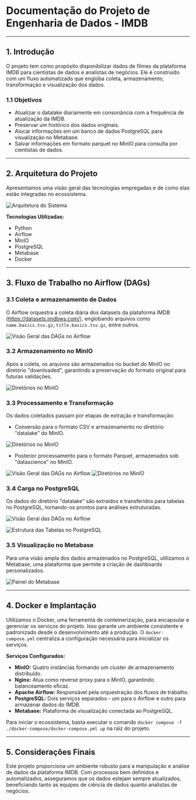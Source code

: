 # Documentação do Projeto de Engenharia de Dados - IMDB

---

## 1. Introdução

O projeto tem como propósito disponibilizar dados de filmes da plataforma IMDB para cientistas de dados e analistas de negócios. Ele é construído com um fluxo automatizado que engloba coleta, armazenamento, transformação e visualização dos dados.

### 1.1 Objetivos

- Atualizar o datalake diariamente em consonância com a frequência de atualização da IMDB.
- Preservar um histórico dos dados originais.
- Alocar informações em um banco de dados PostgreSQL para visualização no Metabase.
- Salvar informações em formato parquet no MinIO para consulta por cientistas de dados.

---

## 2. Arquitetura do Projeto

Apresentamos uma visão geral das tecnologias empregadas e de como elas estão integradas no ecossistema.

![Arquitetura do Sistema](./imgs/arquitetura.png)

**Tecnologias Utilizadas:**

- Python
- Airflow
- MinIO
- PostgreSQL
- Metabase
- Docker

---

## 3. Fluxo de Trabalho no Airflow (DAGs)

### 3.1 Coleta e armazenamento de Dados

O Airflow orquestra a coleta diária dos datasets da plataforma IMDB (https://datasets.imdbws.com/), englobando arquivos como `name.basics.tsv.gz`, `title.basics.tsv.gz`, entre outros.

![Visão Geral das DAGs no Airflow](./imgs/ingest_dags.png)

### 3.2 Armazenamento no MinIO

Após a coleta, os arquivos são armazenados no bucket do MinIO no diretório "downloaded", garantindo a preservação do formato original para futuras validações.

![Diretórios no MinIO](./imgs/ingest_minio.png)

### 3.3 Processamento e Transformação

Os dados coletados passam por etapas de extração e transformação:

- Conversão para o formato CSV e armazenamento no diretório "datalake" do MinIO.
  
![Diretórios no MinIO](./imgs/datalake_minio.png)
  
- Posterior processamento para o formato Parquet, armazenados sob "datascience" no MinIO.
  
![Visão Geral das DAGs no Airflow](./imgs/ds_dags.png)
![Diretórios no MinIO](./imgs/datascience_minio.png)

### 3.4 Carga no PostgreSQL

Os dados do diretório "datalake" são extraídos e transferidos para tabelas no PostgreSQL, tornando-os prontos para análises estruturadas.

![Visão Geral das DAGs no Airflow](./imgs/bi_dags.png)

 ![Estrutura das Tabelas no PostgreSQL](./imgs/postgres.png)

### 3.5 Visualização no Metabase

Para uma visão ampla dos dados armazenados no PostgreSQL, utilizamos o Metabase, uma plataforma que permite a criação de dashboards personalizados.

![Painel do Metabase](./imgs/metabase.png)

---

## 4. Docker e Implantação

Utilizamos o Docker, uma ferramenta de conteinerização, para encapsular e gerenciar os serviços do projeto. Isso garante um ambiente consistente e padronizado desde o desenvolvimento até a produção. O `docker-compose.yml` centraliza a configuração necessária para inicializar os serviços.

**Serviços Configurados:**

- **MinIO:** Quatro instâncias formando um cluster de armazenamento distribuído.
- **Nginx:** Atua como reverse proxy para o MinIO, garantindo balanceamento eficaz.
- **Apache Airflow:** Responsável pela orquestração dos fluxos de trabalho.
- **PostgreSQL:** Dois serviços separados - um para o Airflow e outro para armazenar dados do IMDB.
- **Metabase:** Plataforma de visualização conectada ao PostgreSQL.

Para iniciar o ecossistema, basta executar o comando `docker compose -f ./docker-compose/docker-compose.yml up` na raiz do projeto.

---

## 5. Considerações Finais

Este projeto proporciona um ambiente robusto para a manipulação e análise de dados da plataforma IMDB. Com processos bem definidos e automatizados, asseguramos que os dados estejam sempre atualizados, beneficiando tanto as equipes de ciência de dados quanto analistas de negócios.
